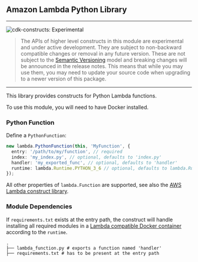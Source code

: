 ## Amazon Lambda Python Library
<!--BEGIN STABILITY BANNER-->
---

![cdk-constructs: Experimental](https://img.shields.io/badge/cdk--constructs-experimental-important.svg?style=for-the-badge)

> The APIs of higher level constructs in this module are experimental and under active development. They are subject to non-backward compatible changes or removal in any future version. These are not subject to the [Semantic Versioning](https://semver.org/) model and breaking changes will be announced in the release notes. This means that while you may use them, you may need to update your source code when upgrading to a newer version of this package.

---
<!--END STABILITY BANNER-->

This library provides constructs for Python Lambda functions.

To use this module, you will need to have Docker installed.

### Python Function
Define a `PythonFunction`:

```ts
new lambda.PythonFunction(this, 'MyFunction', {
  entry: '/path/to/my/function', // required
  index: 'my_index.py', // optional, defaults to 'index.py'
  handler: 'my_exported_func', // optional, defaults to 'handler'
  runtime: lambda.Runtime.PYTHON_3_6 // optional, defaults to lambda.Runtime.PYTHON_3_7
});
```

All other properties of `lambda.Function` are supported, see also the [AWS Lambda construct library](https://github.com/aws/aws-cdk/tree/master/packages/%40aws-cdk/aws-lambda).

### Module Dependencies

If `requirements.txt` exists at the entry path, the construct will handle installing
all required modules in a [Lambda compatible Docker container](https://hub.docker.com/r/amazon/aws-sam-cli-build-image-python3.7)
according to the `runtime`.
```
.
├── lambda_function.py # exports a function named 'handler'
├── requirements.txt # has to be present at the entry path
```
